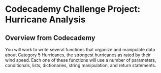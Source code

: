 # Codecademy Challenge Project: Hurricane Analysis

## Overview from Codecademy

You will work to write several functions that organize and manipulate  data about Category 5 Hurricanes, the strongest hurricanes as rated by  their wind speed. Each one of these functions will use a number of  parameters, conditionals, lists, dictionaries, string manipulation, and  return statements.